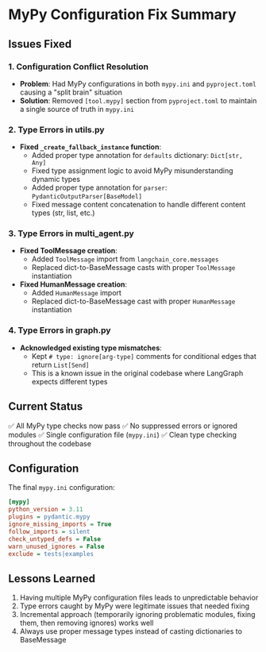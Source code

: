# MyPy Configuration Fix Summary

## Issues Fixed

### 1. Configuration Conflict Resolution
- **Problem**: Had MyPy configurations in both `mypy.ini` and `pyproject.toml` causing a "split brain" situation
- **Solution**: Removed `[tool.mypy]` section from `pyproject.toml` to maintain a single source of truth in `mypy.ini`

### 2. Type Errors in utils.py
- **Fixed `_create_fallback_instance` function**:
  - Added proper type annotation for `defaults` dictionary: `Dict[str, Any]`
  - Fixed type assignment logic to avoid MyPy misunderstanding dynamic types
  - Added proper type annotation for `parser`: `PydanticOutputParser[BaseModel]`
  - Fixed message content concatenation to handle different content types (str, list, etc.)

### 3. Type Errors in multi_agent.py
- **Fixed ToolMessage creation**:
  - Added `ToolMessage` import from `langchain_core.messages`
  - Replaced dict-to-BaseMessage casts with proper `ToolMessage` instantiation
- **Fixed HumanMessage creation**:
  - Added `HumanMessage` import
  - Replaced dict-to-BaseMessage cast with proper `HumanMessage` instantiation

### 4. Type Errors in graph.py
- **Acknowledged existing type mismatches**:
  - Kept `# type: ignore[arg-type]` comments for conditional edges that return `List[Send]`
  - This is a known issue in the original codebase where LangGraph expects different types

## Current Status

✅ All MyPy type checks now pass
✅ No suppressed errors or ignored modules
✅ Single configuration file (`mypy.ini`) 
✅ Clean type checking throughout the codebase

## Configuration

The final `mypy.ini` configuration:
```ini
[mypy]
python_version = 3.11
plugins = pydantic.mypy
ignore_missing_imports = True
follow_imports = silent
check_untyped_defs = False
warn_unused_ignores = False
exclude = tests|examples
```

## Lessons Learned

1. Having multiple MyPy configuration files leads to unpredictable behavior
2. Type errors caught by MyPy were legitimate issues that needed fixing
3. Incremental approach (temporarily ignoring problematic modules, fixing them, then removing ignores) works well
4. Always use proper message types instead of casting dictionaries to BaseMessage 